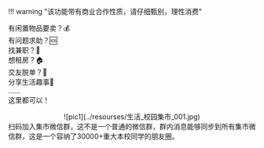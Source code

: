 !!! warning "该功能带有商业合作性质，请仔细甄别，理性消费"

有闲置物品要卖？💰  
有问题求助？🆘  
找兼职？‍🏫  
想租房？🏠  
交友脱单？💝  
分享生活趣事🍻   
……  
这里都可以！  
<center>![pic1](../resourses/生活_校园集市_001.jpg)</center>  
扫码加入集市微信群，这不是一个普通的微信群，群内消息能够同步到所有集市微信群，这是一个容纳了30000+重大本校同学的朋友圈。  
